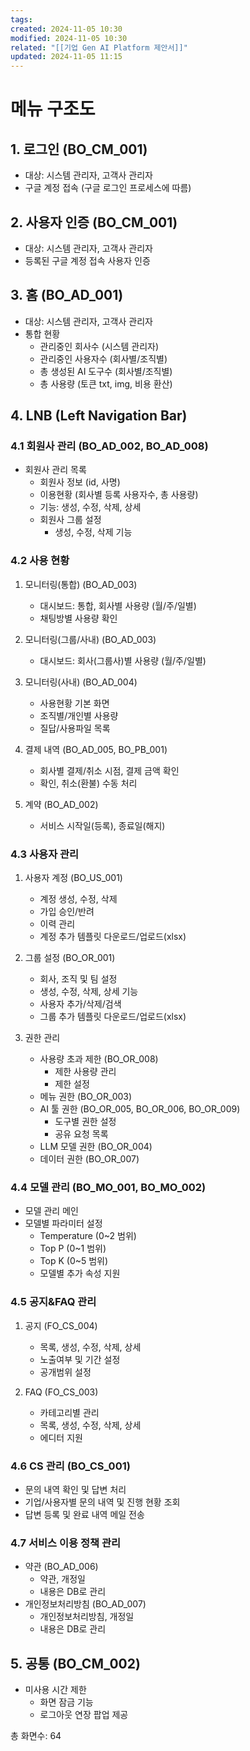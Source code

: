 ```yaml
---
tags: 
created: 2024-11-05 10:30
modified: 2024-11-05 10:30
related: "[[기업 Gen AI Platform 제안서]]"
updated: 2024-11-05 11:15
---
```

# 메뉴 구조도

## 1. 로그인 (BO_CM_001)
- 대상: 시스템 관리자, 고객사 관리자
- 구글 계정 접속 (구글 로그인 프로세스에 따름)

## 2. 사용자 인증 (BO_CM_001)
- 대상: 시스템 관리자, 고객사 관리자 
- 등록된 구글 계정 접속 사용자 인증

## 3. 홈 (BO_AD_001)
- 대상: 시스템 관리자, 고객사 관리자
- 통합 현황
  - 관리중인 회사수 (시스템 관리자)
  - 관리중인 사용자수 (회사별/조직별)
  - 총 생성된 AI 도구수 (회사별/조직별)
  - 총 사용량 (토큰 txt, img, 비용 환산)

## 4. LNB (Left Navigation Bar)

### 4.1 회원사 관리 (BO_AD_002, BO_AD_008)
- 회원사 관리 목록
  - 회원사 정보 (id, 사명)
  - 이용현황 (회사별 등록 사용자수, 총 사용량)
  - 기능: 생성, 수정, 삭제, 상세
  - 회원사 그룹 설정
    - 생성, 수정, 삭제 기능

### 4.2 사용 현황
1. 모니터링(통합) (BO_AD_003)
   - 대시보드: 통합, 회사별 사용량 (월/주/일별)
   - 채팅방별 사용량 확인

2. 모니터링(그룹/사내) (BO_AD_003)
   - 대시보드: 회사(그룹사)별 사용량 (월/주/일별)

3. 모니터링(사내) (BO_AD_004)
   - 사용현황 기본 화면
   - 조직별/개인별 사용량
   - 질답/사용파일 목록

4. 결제 내역 (BO_AD_005, BO_PB_001)
   - 회사별 결제/취소 시점, 결제 금액 확인
   - 확인, 취소(환불) 수동 처리

5. 계약 (BO_AD_002)
   - 서비스 시작일(등록), 종료일(해지)

### 4.3 사용자 관리
1. 사용자 계정 (BO_US_001)
   - 계정 생성, 수정, 삭제
   - 가입 승인/반려
   - 이력 관리
   - 계정 추가 템플릿 다운로드/업로드(xlsx)

2. 그룹 설정 (BO_OR_001)
   - 회사, 조직 및 팀 설정
   - 생성, 수정, 삭제, 상세 기능
   - 사용자 추가/삭제/검색
   - 그룹 추가 템플릿 다운로드/업로드(xlsx)

3. 권한 관리
   - 사용량 초과 제한 (BO_OR_008)
     - 제한 사용량 관리
     - 제한 설정
   - 메뉴 권한 (BO_OR_003)
   - AI 툴 권한 (BO_OR_005, BO_OR_006, BO_OR_009)
     - 도구별 권한 설정
     - 공유 요청 목록
   - LLM 모델 권한 (BO_OR_004)
   - 데이터 권한 (BO_OR_007)

### 4.4 모델 관리 (BO_MO_001, BO_MO_002)
- 모델 관리 메인
- 모델별 파라미터 설정
  - Temperature (0~2 범위)
  - Top P (0~1 범위)
  - Top K (0~5 범위)
  - 모델별 추가 속성 지원

### 4.5 공지&FAQ 관리
1. 공지 (FO_CS_004)
   - 목록, 생성, 수정, 삭제, 상세
   - 노출여부 및 기간 설정
   - 공개범위 설정

2. FAQ (FO_CS_003)
   - 카테고리별 관리
   - 목록, 생성, 수정, 삭제, 상세
   - 에디터 지원

### 4.6 CS 관리 (BO_CS_001)
- 문의 내역 확인 및 답변 처리
- 기업/사용자별 문의 내역 및 진행 현황 조회
- 답변 등록 및 완료 내역 메일 전송

### 4.7 서비스 이용 정책 관리
- 약관 (BO_AD_006)
  - 약관, 개정일
  - 내용은 DB로 관리
- 개인정보처리방침 (BO_AD_007)
  - 개인정보처리방침, 개정일
  - 내용은 DB로 관리

## 5. 공통 (BO_CM_002)
- 미사용 시간 제한
  - 화면 잠금 기능
  - 로그아웃 연장 팝업 제공

총 화면수: 64
